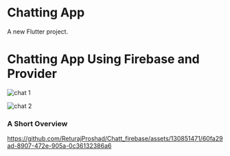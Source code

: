 # Chatting App

A new Flutter project.
<h1>Chatting App Using Firebase and Provider</h1>     


![chat 1](https://github.com/ReturajProshad/Chatt_firebase/assets/130851471/1fdd31a0-369f-46a2-ba28-624215b4dfad)


![chat 2](https://github.com/ReturajProshad/Chatt_firebase/assets/130851471/7bc24bc8-5ca4-4fcf-98f2-0372c3ffe483)

<h3>A Short Overview</h3>

https://github.com/ReturajProshad/Chatt_firebase/assets/130851471/60fa29ad-8907-472e-905a-0c36132386a6




